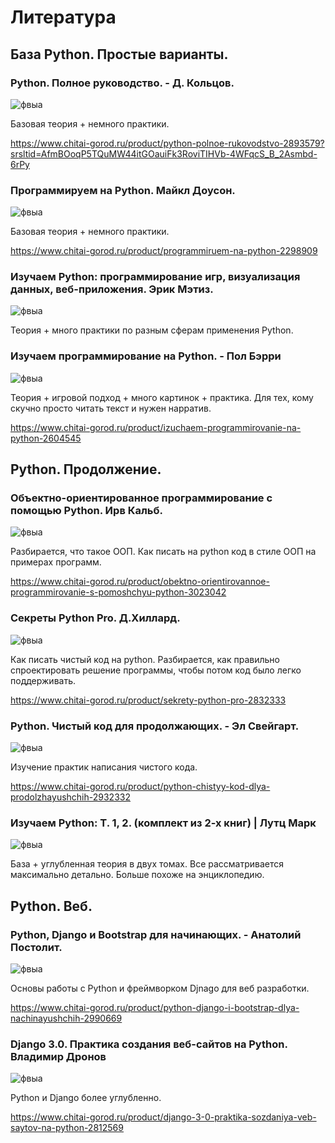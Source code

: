 # Литература
## База Python. Простые варианты. 

### Python. Полное руководство. - Д. Кольцов. 
![фвыа](http://images.na4u.ru/static/books/10.jpg)

Базовая теория + немного практики. 

https://www.chitai-gorod.ru/product/python-polnoe-rukovodstvo-2893579?srsltid=AfmBOoqP5TQuMW44itGOauiFk3RoviTIHVb-4WFqcS_B_2Asmbd-6rPy


### Программируем на Python. Майкл Доусон.
![фвыа](http://images.na4u.ru/static/books/8.jpg)



Базовая теория + немного практики.

https://www.chitai-gorod.ru/product/programmiruem-na-python-2298909


### Изучаем Python: программирование игр, визуализация данных, веб-приложения. Эрик Мэтиз.

![фвыа](http://images.na4u.ru/static/books/1.jpg)

Теория + много практики по разным сферам применения Python.
### Изучаем программирование на Python. - Пол Бэрри
![фвыа](http://images.na4u.ru/static/books/2.jpg)

Теория + игровой подход + много картинок + практика. Для тех, кому скучно просто читать текст и нужен нарратив. 

https://www.chitai-gorod.ru/product/izuchaem-programmirovanie-na-python-2604545

## Python. Продолжение. 

### Объектно-ориентированное программирование с помощью Python. Ирв Кальб.

![фвыа](http://images.na4u.ru/static/books/3.jpg)

Разбирается, что такое ООП. Как писать на python код в стиле ООП на примерах программ. 

https://www.chitai-gorod.ru/product/obektno-orientirovannoe-programmirovanie-s-pomoshchyu-python-3023042


### Секреты Python Pro. Д.Хиллард.

![фвыа](http://images.na4u.ru/static/books/4.jpg)

Как писать чистый код на python. Разбирается, как правильно спроектировать решение программы, чтобы потом код было легко поддерживать. 

https://www.chitai-gorod.ru/product/sekrety-python-pro-2832333

### Python. Чистый код для продолжающих. - Эл Свейгарт.

![фвыа](http://images.na4u.ru/static/books/5.jpg)

Изучение практик написания чистого кода. 

https://www.chitai-gorod.ru/product/python-chistyy-kod-dlya-prodolzhayushchih-2932332

###  Изучаем Python: Т. 1, 2. (комплект из 2-х книг) | Лутц Марк

![фвыа](http://images.na4u.ru/static/books/6.jpg)


База + углубленная теория в двух томах. Все рассматривается максимально детально. Больше похоже на энциклопедию. 

## Python. Веб. 
### Python, Django и Bootstrap для начинающих. - Анатолий Постолит.
![фвыа](http://images.na4u.ru/static/books/9.jpg)

Основы работы с Python и фреймворком Djnago для веб разработки. 

https://www.chitai-gorod.ru/product/python-django-i-bootstrap-dlya-nachinayushchih-2990669

###  Django 3.0. Практика создания веб-сайтов на Python. Владимир Дронов

![фвыа](http://images.na4u.ru/static/books/7.jpg)


Python и Django более углубленно. 

https://www.chitai-gorod.ru/product/django-3-0-praktika-sozdaniya-veb-saytov-na-python-2812569
